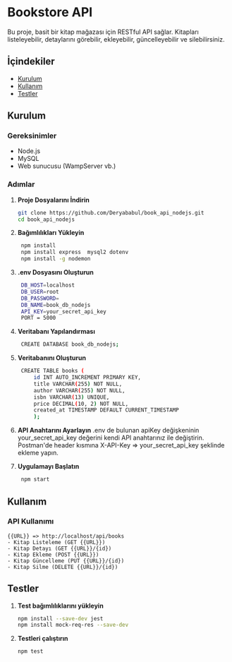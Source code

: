 # Bookstore API

Bu proje, basit bir kitap mağazası için RESTful API sağlar. Kitapları listeleyebilir, detaylarını görebilir, ekleyebilir, güncelleyebilir ve silebilirsiniz.

## İçindekiler

- [Kurulum](#kurulum)
- [Kullanım](#kullanım)
- [Testler](#testler)

## Kurulum

### Gereksinimler

- Node.js
- MySQL
- Web sunucusu (WampServer vb.)

### Adımlar

1. **Proje Dosyalarını İndirin**

   ```bash
   git clone https://github.com/Deryababul/book_api_nodejs.git
   cd book_api_nodejs

2. **Bağımlılıkları Yükleyin**
   ```bash
    npm install
    npm install express  mysql2 dotenv 
    npm install -g nodemon

3. **.env Dosyasını Oluşturun**
   ```bash
    DB_HOST=localhost
    DB_USER=root
    DB_PASSWORD=
    DB_NAME=book_db_nodejs
    API_KEY=your_secret_api_key
    PORT = 5000
4. **Veritabanı Yapılandırması**
   ```bash
    CREATE DATABASE book_db_nodejs;

5. **Veritabanını Oluşturun**
   ```bash
    CREATE TABLE books (
        id INT AUTO_INCREMENT PRIMARY KEY,
        title VARCHAR(255) NOT NULL,
        author VARCHAR(255) NOT NULL,
        isbn VARCHAR(13) UNIQUE,
        price DECIMAL(10, 2) NOT NULL,
        created_at TIMESTAMP DEFAULT CURRENT_TIMESTAMP
        );
6. **API Anahtarını Ayarlayın**
    .env de bulunan apiKey değişkeninin your_secret_api_key değerini kendi API anahtarınız ile değiştirin. Postman'de header kısmına X-API-Key => your_secret_api_key şeklinde ekleme yapın.

7. **Uygulamayı Başlatın**
   ```bash
    npm start

## Kullanım

### API Kullanımı
    {{URL}} => http://localhost/api/books
    - Kitap Listeleme (GET {{URL}}) 
    - Kitap Detayı (GET {{URL}}/{id})
    - Kitap Ekleme (POST {{URL}})
    - Kitap Güncelleme (PUT {{URL}}/{id})
    - Kitap Silme (DELETE {{URL}}/{id})

## Testler
1. **Test bağımlılıklarını yükleyin**
    ```bash
    npm install --save-dev jest
    npm install mock-req-res --save-dev

2. **Testleri çalıştırın**
    ```bash
    npm test
